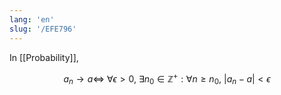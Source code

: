 ```yaml
---
lang: 'en'
slug: '/EFE796'
---
```


In [[Probability]],

$$
a_n \to a \iff ~ \forall \epsilon > 0, ~ \exists n_0 \in \mathbb{Z}^{+} : \forall n \geq n_0 , ~ |a_n - a| < \epsilon
$$
